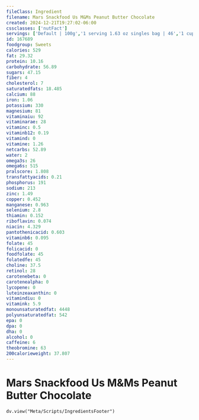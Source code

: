 ```yaml
---
fileClass: Ingredient
filename: Mars Snackfood Us M&Ms Peanut Butter Chocolate
created: 2024-12-21T19:27:02-06:00
cssclasses: ['nutFact']
servings: ['Default | 100g','1 serving 1.63 oz singles bag | 46','1 cup | 203','1 piece | 2.2']
id: 167689
foodgroup: Sweets
calories: 529
fat: 29.32
protein: 10.16
carbohydrate: 56.89
sugars: 47.15
fiber: 4
cholesterol: 7
saturatedfats: 18.485
calcium: 88
iron: 1.06
potassium: 330
magnesium: 81
vitaminaiu: 92
vitaminarae: 28
vitaminc: 0.5
vitaminb12: 0.19
vitamind: 0
vitamine: 1.26
netcarbs: 52.89
water: 2
omega3s: 26
omega6s: 515
pralscore: 1.808
transfattyacids: 0.21
phosphorus: 191
sodium: 213
zinc: 1.49
copper: 0.452
manganese: 0.963
selenium: 2.8
thiamin: 0.152
riboflavin: 0.074
niacin: 4.329
pantothenicacid: 0.603
vitaminb6: 0.095
folate: 45
folicacid: 0
foodfolate: 45
folatedfe: 45
choline: 37.5
retinol: 28
carotenebeta: 0
carotenealpha: 0
lycopene: 0
luteinzeaxanthin: 0
vitamindiu: 0
vitamink: 5.9
monounsaturatedfat: 4448
polyunsaturatedfat: 542
epa: 0
dpa: 0
dha: 0
alcohol: 0
caffeine: 6
theobromine: 63
200calorieweight: 37.807
---
```


# Mars Snackfood Us M&Ms Peanut Butter Chocolate

```dataviewjs
dv.view("Meta/Scripts/IngredientsFooter")
```